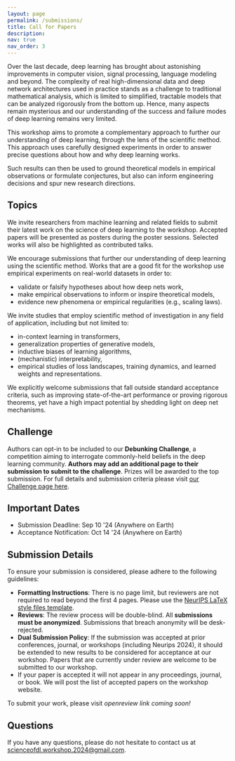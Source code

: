 ```yaml
---
layout: page
permalink: /submissions/
title: Call for Papers
description:
nav: true
nav_order: 3
---
```


Over the last decade, deep learning has brought about astonishing improvements in computer vision, signal processing, language modeling and beyond.
The complexity of real high-dimensional data and deep network architectures used in practice stands as a challenge to traditional mathematical analysis, which is limited to simplified, tractable models that can be analyzed rigorously from the bottom up.
Hence, many aspects remain mysterious and our understanding of the success and failure modes of deep learning remains very limited.

This workshop aims to promote a complementary approach to further our understanding of deep learning, through the lens of the scientific method. This approach uses carefully designed experiments in order to answer precise questions about how and why deep learning works.
<!-- For instance, it can be used to validate or falsify hypotheses, challenge common assumptions, evidence surprising phenomena, or reveal empirical regularities. -->
Such results can then be used to ground theoretical models in empirical observations or formulate conjectures, but also can inform engineering decisions and spur new research directions.

## Topics

We invite researchers from machine learning and related fields to submit their latest work on the science of deep learning to the workshop. Accepted papers will be presented as posters during the poster sessions. Selected works will also be highlighted as contributed talks.

We encourage submissions that further our understanding of deep learning using the scientific method. Works that are a good fit for the workshop use empirical experiments on real-world datasets in order to:
* validate or falsify hypotheses about how deep nets work,
* make empirical observations to inform or inspire theoretical models,
* evidence new phenomena or empirical regularities (e.g., scaling laws).

We invite studies that employ scientific method of investigation in any field of application, including but not limited to:
* in-context learning in transformers,
* generalization properties of generative models,
* inductive biases of learning algorithms,
* (mechanistic) interpretability,
* empirical studies of loss landscapes, training dynamics, and learned weights and representations.

We explicitly welcome submissions that fall outside standard acceptance criteria, such as improving state-of-the-art performance or proving rigorous theorems, yet have a high impact potential by shedding light on deep net mechanisms.

## Challenge

Authors can opt-in to be included to our **Debunking Challenge**, a competition aiming to interrogate commonly-held beliefs in the deep learning community. **Authors may add an additional page to their submission to submit to the challenge**. Prizes will be awarded to the top submission. For full details and submission criteria please visit [our Challenge page here](/challenge/).

## Important Dates

*   Submission Deadline: Sep 10 '24 (Anywhere on Earth)
*   Acceptance Notification: Oct 14 '24 (Anywhere on Earth)
<!-- *   Camera-Ready Deadline for Accepted Submissions: `TBD` -->

## Submission Details

To ensure your submission is considered, please adhere to the following guidelines:

* **Formatting Instructions**: There is no page limit, but reviewers are not required to read beyond the first 4 pages. Please use the [NeurIPS LaTeX style files template](https://media.neurips.cc/Conferences/NeurIPS2024/Styles.zip).
*   **Reviews**: The review process will be double-blind. All **submissions must be anonymized**. Submissions that breach anonymity will be desk-rejected.
*   **Dual Submission Policy**: If the submission was accepted at prior conferences, journal, or workshops (including Neurips 2024), it should be extended to new results to be considered for acceptance at our workshop. Papers that are currently under review are welcome to be submitted to our workshop.
*   If your paper is accepted it will not appear in any proceedings, journal, or book. We will post the list of accepted papers on the workshop website.

To submit your work, please visit _openreview link coming soon!_


## Questions

If you have any questions, please do not hesitate to contact us at [scienceofdl.workshop.2024@gmail.com](mailto:scienceofdl.workshop.2024@gmail.com).
